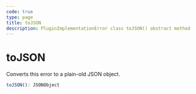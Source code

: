 ```yaml
---
code: true
type: page
title: toJSON
description: PluginImplementationError class toJSON() abstract method
---
```


# toJSON

Converts this error to a plain-old JSON object.

```ts
toJSON(): JSONObject
```
